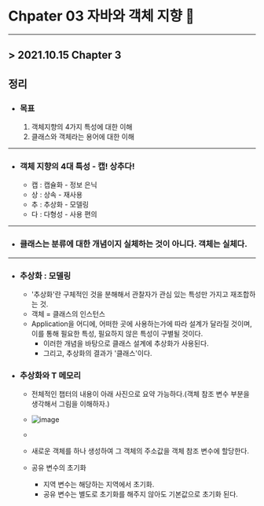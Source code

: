 # Chpater 03  자바와 객체 지향 🚀
___
 
## > 2021.10.15 Chapter 3 ##

## 정리 ##

- ### 목표 ###
    1. 객체지향의 4가지 특성에 대한 이해
    2. 클래스와 객체라는 용어에 대한 이해

---

- ### 객체 지향의 4대 특성 - 캡! 상추다! ###
    - 캡 : 캡슐화 - 정보 은닉
    - 상 : 상속 - 재사용
    - 추 : 추상화 - 모델링
    - 다 : 다형성 - 사용 편의

---

- ### 클래스는 분류에 대한 개념이지 실체하는 것이 아니다. 객체는 실체다. ###

---

- ### 추상화 : 모델링 ###
    - '추상화'란 구체적인 것을 분해해서 관찰자가 관심 있는 특성만 가지고 재조합하는 것.
    - 객체 = 클래스의 인스턴스
    - Application을 어디에, 어떠한 곳에 사용하는가에 따라 설계가 달라질 것이며, 이를 통해 필요한 특성, 필요하지 않은 특성이 구별될 것이다.
        - 이러한 개념을 바탕으로 클래스 설계에 추상화가 사용된다.
        - 그리고, 추상화의 결과가 '클래스'이다.

- ### 추상화와 T 메모리 ###
    - 전체적인 챕터의 내용이 아래 사진으로 요약 가능하다.(객체 참조 변수 부분을 생각해서 그림을 이해하자.)
    - ![image](https://user-images.githubusercontent.com/73347933/137446250-b5490e11-3086-465c-ba36-9a6b12a89ef8.png)

    - 
    - 새로운 객체를 하나 생성하여 그 객체의 주소값을 객체 참조 변수에 할당한다.

    - 공유 변수의 초기화 
        - 지역 변수는 해당하는 지역에서 초기화.
        - 공유 변수는 별도로 초기화를 해주지 않아도 기본값으로 초기화 된다.
